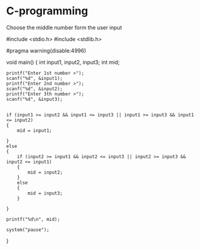 # C-programming
Choose the middle number form the user input

#include <stdio.h>
#include <stdlib.h>

#pragma warning(disable:4996)


void main()
{
	int input1, input2, input3;
	int mid;

	printf("Enter 1st number >");
	scanf("%d", &input1);
	printf("Enter 2nd number >");
	scanf("%d", &input2);
	printf("Enter 3th number >");
	scanf("%d", &input3);


	if (input1 >= input2 && input1 <= input3 || input1 >= input3 && input1 <= input2)
	{
		mid = input1;

	}
	else
	{
		if (input2 >= input1 && input2 <= input3 || input2 >= input3 && input2 <= input1)
		{
			mid = input2;
		}
		else
		{
			mid = input3;
		}
		
	}

	printf("%d\n", mid);

	system("pause");
}
